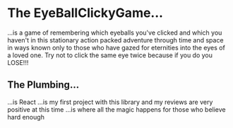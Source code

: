 # The EyeBallClickyGame...
...is a game of remembering which eyeballs you've clicked and which you haven't in this stationary action packed adventure through time and space in ways known only to those who have gazed for eternities into the eyes of a loved one. Try not to click the same eye twice because if you do you LOSE!!!

## The Plumbing...
...is React
...is my first project with this library and my reviews are very positive at this time
...is where all the magic happens for those who believe hard enough